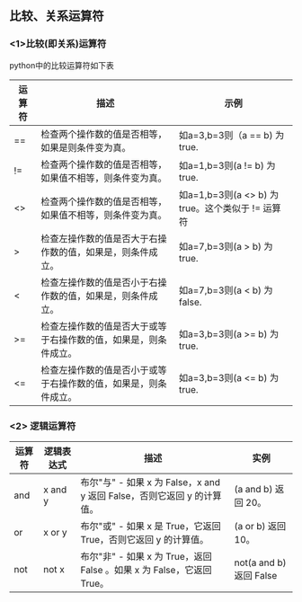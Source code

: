 ## 比较、关系运算符
### <1>比较(即关系)运算符
python中的比较运算符如下表

|运算符|描述|示例|
|-----|----|-----|
|==|	检查两个操作数的值是否相等，如果是则条件变为真。|	如a=3,b=3则（a == b) 为 true.|
|!=|检查两个操作数的值是否相等，如果值不相等，则条件变为真。|	如a=1,b=3则(a != b) 为 true.|
|<>|检查两个操作数的值是否相等，如果值不相等，则条件变为真。|	如a=1,b=3则(a <> b) 为 true。这个类似于 != 运算符|
|>	|检查左操作数的值是否大于右操作数的值，如果是，则条件成立。|	如a=7,b=3则(a > b) 为 true.|
|<	|检查左操作数的值是否小于右操作数的值，如果是，则条件成立。|	如a=7,b=3则(a < b) 为 false.|
|>=	|检查左操作数的值是否大于或等于右操作数的值，如果是，则条件成立。|	如a=3,b=3则(a >= b) 为 true.|
|<=	|检查左操作数的值是否小于或等于右操作数的值，如果是，则条件成立。|	如a=3,b=3则(a <= b) 为 true.|
### <2> 逻辑运算符
|运算符|逻辑表达式|描述|实例|
|----|----|----|----|
|and|x and y|	布尔"与" - 如果 x 为 False，x and y 返回 False，否则它返回 y 的计算值。	|(a and b) 返回 20。
|or|	x or y|	布尔"或" - 如果 x 是 True，它返回 True，否则它返回 y 的计算值。	|(a or b) 返回 10。
|not|	not x|	布尔"非" - 如果 x 为 True，返回 False 。如果 x 为 False，它返回 True。	|not(a and b) 返回 False
